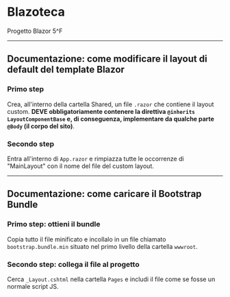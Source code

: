 # Blazoteca
 Progetto Blazor 5^F

---
## Documentazione: come modificare il layout di default del template Blazor
### Primo step
Crea, all'interno della cartella Shared, un file `.razor` che contiene il layout custom. **DEVE obbligatoriamente contenere la direttiva `@inherits LayoutComponentBase` e, di conseguenza, implementare da qualche parte `@Body` (il corpo del sito)**.

### Secondo step
Entra all'interno di `App.razor` e rimpiazza tutte le occorrenze di "MainLayout" con il nome del file del custom layout.

---
## Documentazione: come caricare il Bootstrap Bundle
### Primo step: ottieni il bundle
Copia tutto il file minificato e incollalo in un file chiamato `bootstrap.bundle.min` situato nel primo livello della cartella `wwwroot`.

### Secondo step: collega il file al progetto
Cerca `_Layout.cshtml` nella cartella `Pages` e includi il file come se fosse un normale script JS.
